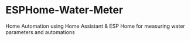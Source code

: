 # ESPHome-Water-Meter
Home Automation using Home Assistant &amp; ESP Home for measuring water parameters and automations

